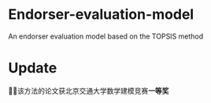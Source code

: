 # Endorser-evaluation-model
An endorser evaluation model based on the TOPSIS method

# Update
🎉🎉该方法的论文获北京交通大学数学建模竞赛**一等奖**

